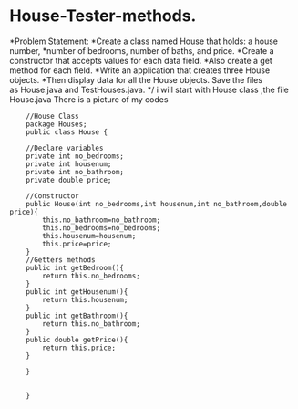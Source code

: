 # House-Tester-methods.

*Problem Statement:
*Create a class named House that holds: a house number,
*number of bedrooms, number of baths, and price.
*Create a constructor that accepts values for each data field. 
*Also create a get method for each field. 
*Write an application that creates three House objects.
*Then display data for all the House objects. Save the files as House.java and TestHouses.java.
*/
i will start with House class ,the file House.java
There is a picture of my codes


        //House Class
        package Houses; 
        public class House {

        //Declare variables
        private int no_bedrooms;        
        private int housenum;
        private int no_bathroom;
        private double price;
    
        //Constructor
        public House(int no_bedrooms,int housenum,int no_bathroom,double price){
            this.no_bathroom=no_bathroom;
            this.no_bedrooms=no_bedrooms;
            this.housenum=housenum;
            this.price=price;
        }
        //Getters methods
        public int getBedroom(){
            return this.no_bedrooms;
        }
        public int getHousenum(){
            return this.housenum;
        }
        public int getBathroom(){
            return this.no_bathroom;
        }
        public double getPrice(){
            return this.price;
        }
    
        }

    
        }
